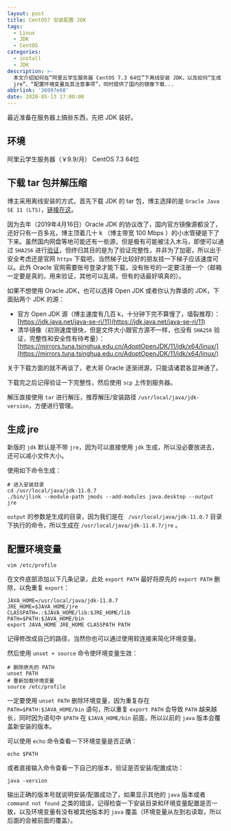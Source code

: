 ```yaml
---
layout: post
title: CentOS7 安装配置 JDK
tags:
  - Linux
  - JDK
  - CentOS
categories:
  - install
  - JDK
description: >-
  本文介绍如何在“阿里云学生服务器 CentOS 7.3 64位”下离线安装 JDK，以及如何“生成
  jre”、“配置环境变量及其注意事项”，同时提供了国内的镜像下载...
abbrlink: '36997e60'
date: 2020-05-13 17:00:00
---
```


最近准备在服务器上搞些东西，先把 JDK 装好。

## 环境

阿里云学生服务器（￥9.9/月） CentOS 7.3 64位

## 下载 tar 包并解压缩

博主采用离线安装的方式，首先下载 JDK 的 tar 包，博主选择的是 `Oracle Java SE 11 (LTS)`，[链接在这](https://www.oracle.com/java/technologies/javase-downloads.html)。

因为去年（2019年4月16日）Oracle JDK 的协议改了，国内官方镜像源都没了，还好只有一百多兆，博主顶着几十 k （博主带宽 100 Mbps ）的小水管硬是下了下来。虽然国内网盘等地可能还有一些源，但是极有可能被注入木马，即使可以通过 `SHA256` 进行[验证](https://www.oracle.com/webfolder/s/digest/11-0-7-checksum.html)，但终归其目的是为了验证完整性，并非为了加密，所以出于安全考虑还是官网 `https` 下载吧，当然梯子比较好的朋友挂一下梯子应该速度可以。此外 Oracle 官网需要账号登录才能下载，没有账号的一定要注册一个（邮箱一定要是真的，用来验证，其他可以乱填，但有的话最好填真的）。

如果不想使用 Oracle JDK，也可以选择 Open JDK 或者你认为靠谱的 JDK，下面贴两个 JDK 的源：

- 官方 Open JDK 源（博主速度有几百 k，十分钟下完不算慢了，墙裂推荐）：[https://jdk.java.net/java-se-ri/11](https://jdk.java.net/java-se-ri/11)
- 清华镜像（初测速度很快，但是文件大小跟官方源不一样，也没有 `SHA256` 验证，完整性和安全性有待考量）：[https://mirrors.tuna.tsinghua.edu.cn/AdoptOpenJDK/11/jdk/x64/linux/](https://mirrors.tuna.tsinghua.edu.cn/AdoptOpenJDK/11/jdk/x64/linux/)

关于下载方面的就不再谈了，老大哥 Oracle 逐渐闭源，只能请诸君各显神通了。

下载完之后记得验证一下完整性，然后使用 `scp` 上传到服务器。

解压直接使用 `tar` 进行解压，推荐解压/安装路径 `/usr/local/java/jdk-version`，方便进行管理。

## 生成 jre

新版的 `jdk` 默认是不带 `jre`，因为可以直接使用 `jdk` 生成，所以没必要放进去，还可以减小文件大小。

使用如下命令生成：

```shell
# 进入安装目录
cd /usr/local/java/jdk-11.0.7
./bin/jlink --module-path jmods --add-modules java.desktop --output jre
```

`output` 的参数是生成的目录，因为我们是在 ` /usr/local/java/jdk-11.0.7` 目录下执行的命令，所以生成在 `/usr/local/java/jdk-11.0.7/jre` 。

## 配置环境变量

```shell
vim /etc/profile
```

在文件底部添加以下几条记录，此处 `export PATH` 最好将原先的 `export PATH` 删除，以免重复 `export`：

```
JAVA_HOME=/usr/local/java/jdk-11.0.7
JRE_HOME=$JAVA_HOME/jre
CLASSPATH=.:$JAVA_HOME/lib:$JRE_HOME/lib
PATH=$PATH:$JAVA_HOME/bin
export JAVA_HOME JRE_HOME CLASSPATH PATH
```

记得修改成自己的路径，当然你也可以通过使用软连接来简化环境变量。

然后使用 `unset + source` 命令使环境变量生效：

```shell
# 删除原先的 PATH
unset PATH
# 重新加载环境变量
source /etc/profile
```

一定要使用 `unset PATH` 删除环境变量，因为重复存在 `PATH=$PATH:$JAVA_HOME/bin` 语句，所以重复 `export PATH` 会导致 `PATH` 越来越长，同时因为语句中 `$PATH` 在 `$JAVA_HOME/bin` 前面，所以以前的 `java` 版本会覆盖新安装的版本。

可以使用 `echo` 命令查看一下环境变量是否正确：

```shell
echo $PATH
```

或者直接输入命令查看一下自己的版本，验证是否安装/配置成功：

```shell
java -version
```

输出正确的版本号就说明安装/配置成功了，如果显示其他的 `java` 版本或者 `command not found` 之类的错误，记得检查一下安装目录和环境变量配置是否一致，以及环境变量有没有被其他版本的 `java` 覆盖（环境变量从左到右读取，所以后面的会被前面的覆盖）。

